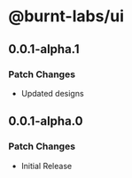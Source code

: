 # @burnt-labs/ui

## 0.0.1-alpha.1

### Patch Changes

- Updated designs

## 0.0.1-alpha.0

### Patch Changes

- Initial Release
